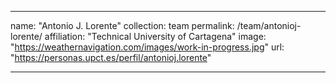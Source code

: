 ---

name: "Antonio J. Lorente"
collection: team
permalink: /team/antonioj-lorente/
affiliation: "Technical University of Cartagena"
image: "https://weathernavigation.com/images/work-in-progress.jpg"
url: "https://personas.upct.es/perfil/antonioj.lorente"

---